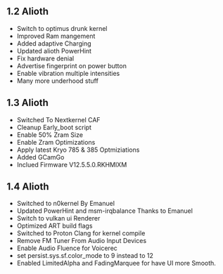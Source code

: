 ## 1.2 Alioth

- Switch to optimus drunk kernel
- Improved Ram mangement
- Added adaptive Charging 
- Updated alioth PowerHint
- Fix hardware denial 
- Advertise fingerprint on power button
- Enable vibration multiple intensities 
- Many more underhood stuff

## 1.3 Alioth
- Switched To Nextkernel CAF
- Cleanup Early_boot script
- Enable 50% Zram Size
- Enable Zram Optimizations
- Apply latest Kryo 785 & 385 Optmiziations 
- Added GCamGo
- Inclued Firmware V12.5.5.0.RKHMIXM

## 1.4 Alioth
- Switched to n0kernel By Emanuel
- Updated PowerHint and msm-irqbalance Thanks to Emanuel 
- Switch to vulkan ui Renderer 
- Optimized ART build flags  
- Switched to Proton Clang for kernel compile  
- Remove FM Tuner From Audio Input Devices 
- Enable Audio Fluence for Voicerec 
- set persist.sys.sf.color_mode to 9 instead to 12 
- Enabled LimitedAlpha and FadingMarquee for have UI more Smooth.




